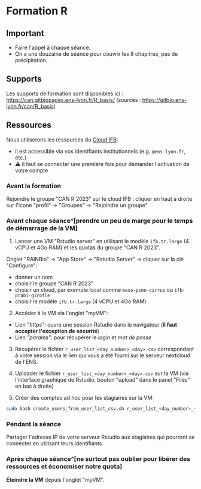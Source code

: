 # Formation R

## Important

- Faire l'appel à chaque séance.
- On a une douzaine de séance pour couvrir les 8 chapitres, pas de précipitation.

## Supports

Les supports de formation sont disponibles ici : https://can.gitbiopages.ens-lyon.fr/R_basis/ (sources : https://gitbio.ens-lyon.fr/can/R_basis)

## Ressources

Nous utiliserons les ressources du [Cloud IFB](https://biosphere.france-bioinformatique.fr/):

- il est accessible via vos identifiants institutionnels (e.g. `@ens-lyon.fr`, etc.)
- ⚠ il faut se connecter une première fois pour demander l'activation de votre compte


### Avant la formation

Rejoindre le groupe "CAN R 2023" sur le cloud IFB : cliquer en haut à droite sur l'icone "profil" → "Groupes" → "Rejoindre un groupe"

### Avant chaque séance^[prendre un peu de marge pour le temps de démarrage de la VM]

1. Lancer une VM "Rstudio server" en utilisant le modèle `ifb.tr.large` (4 vCPU et 4Go RAM) et les quotas du groupe "CAN R 2023".

Onglet "RAINBio" → "App Store" → "Rstudio Server" → cliquer sur la clé "Configure":
  + donner un nom
  + choisir le groupe "CAN R 2023"
  + choisir un cloud, par exemple local comme `meso-psmn-cirrus` ou `ifb-prabi-girofle`
  + choisir le modèle `ifb.tr.large` (4 vCPU et 4Go RAM)

2. Accéder à la VM via l'onglet "myVM":
  + Lien *"https"*: ouvre une session Rstudio dans le navigateur (**il faut accepter l'exception de sécurité**)
  + Lien *"params"*: pour récupérer le *login* et *mot de passe*

3. Récupérer le fichier `r_user_list_<day_number>_<day>.csv` correspondant à votre session via le lien qui vous a été fourni sur le serveur nextcloud de l'ENS.

4. Uploader le fichier `r_user_list_<day_number>_<day>.csv` sur la VM (via l'interface graphique de Rstudio, bouton "upload" dans le panel "Files" en bas à droite)

4. Créer des comptes ad hoc pour les stagiaires sur la VM:
```bash
sudo bash create_users_from_user_list_csv.sh r_user_list_<day_number>_<day>.csv
```

### Pendant la séance

Partager l'adresse IP de votre serveur Rstudio aux stagiaires qui pourront se connecter en utilisant leurs identifiants.

### Après chaque séance^[ne surtout pas oublier pour libérer des ressources et économiser notre quota]

**Éteindre la VM** depuis l'onglet "myVM".
